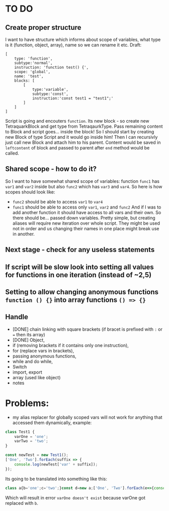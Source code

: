 # TO DO

## Create proper structure
I want to have structure which informs about scope of variables, what type is it (function, object, array), name so we can rename it etc.
Draft:
```
[
    type: 'function',
    subtype:'normal',
    instruction: 'function test() {',
    scope: 'global',
    name: 'test',
    blocks: [
        [
            type:'variable',
            subtype:'const',
            instruction:'const test1 = "test1";'
        ]
    ]
]
```

Script is going and encouters `function`. Its new block - so create new TetraquarkBlock and get type from TetraqaurkType. Pass remaining content to Block and script goes... inside the block!
So I should start by creating new Block of type Script and it would go inside him! Then I can recursivly just call new Block and attach him to his parent. Content would be saved in `leftcontent` of block and passed to parent after `end` method would be called.

## Shared scope - how to do it?

So I want to have somewhat shared scope of variables:
function `func1` has `var1` and `var2` inside but also `func2` which has `var3` and `var4`. So here is how scopes should look like:
- `func2` should be able to access `var1` to `var4`
- `func1` should be able to access only `var1`, `var2` and `func2`
And if I was to add another function it should have access to all vars and their own. So there should be... passed down variables. Pretty simple, but creating aliases will require new iteration over whole script. They might be used not in order and us changing their names in one place might break use in another.

## Next stage - check for any useless statements

## If script will be slow look into setting all values for functions in one iteration (instead of ~2,5)

## Setting to allow changing anonymous functions `function () {}` into array functions `() => {}`

## Handle
- [DONE] chain linking with square brackets (if bracet is prefixed with `:` or `=` then its array)
- [DONE] Object,
- if (removing brackets if it contains only one instruction),
- for (replace vars in brackets),
- passing anonymous functions,
- while and do while,
- Switch
- import, export
- array (used like object)
- notes

# Problems:
- my alias replacer for globally scoped vars will not work for anything that accessed them dynamically, example:
```js
class Test1 {
    varOne = 'one';
    varTwo = 'two';
}

const newTest = new Test1();
['One', 'Two'].forEach(suffix => {
    console.log(newTest['var' + suffix]);
});
```
Its going to be translated into something like this:
```js
class a{b='one';c='two';}const d=new a;['One', 'Two'].forEach(e=>{console.log(d['var' + e]);}
```
Which will result in error `varOne doesn't exist` because varOne got replaced with `b`.
